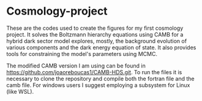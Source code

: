 # Cosmology-project
These are the codes used to create the figures for my first cosmology project. It solves the Boltzmann hierarchy equations using CAMB for a hybrid dark sector model explores, mostly, the background evolution of various components and the dark energy equation of state. It also provides tools for constraining the model's parameters using MCMC.

The modified CAMB version I am using can be found in https://github.com/joaoreboucas1/CAMB-HDS.git. To run the files it is necessary to clone the repository and compile both the fortran file and the camb file. For windows users I suggest employing a subsystem for Linux (like WSL). 
